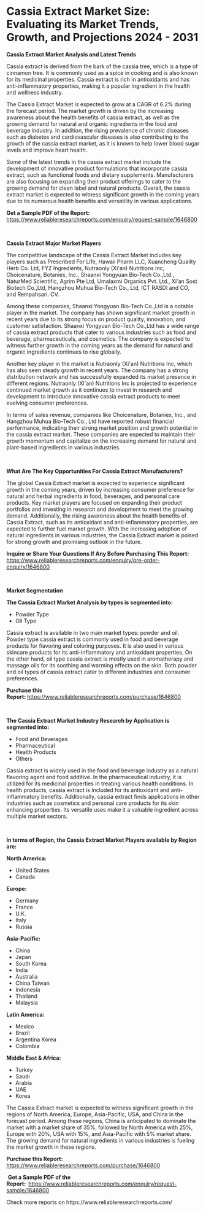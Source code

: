 <p><h1>Cassia Extract Market Size: Evaluating its Market Trends, Growth, and Projections 2024 - 2031</h1></p><p><strong>Cassia Extract Market Analysis and Latest Trends</strong></p>
<p><p>Cassia extract is derived from the bark of the cassia tree, which is a type of cinnamon tree. It is commonly used as a spice in cooking and is also known for its medicinal properties. Cassia extract is rich in antioxidants and has anti-inflammatory properties, making it a popular ingredient in the health and wellness industry.</p><p>The Cassia Extract Market is expected to grow at a CAGR of 6.2% during the forecast period. The market growth is driven by the increasing awareness about the health benefits of cassia extract, as well as the growing demand for natural and organic ingredients in the food and beverage industry. In addition, the rising prevalence of chronic diseases such as diabetes and cardiovascular diseases is also contributing to the growth of the cassia extract market, as it is known to help lower blood sugar levels and improve heart health.</p><p>Some of the latest trends in the cassia extract market include the development of innovative product formulations that incorporate cassia extract, such as functional foods and dietary supplements. Manufacturers are also focusing on expanding their product offerings to cater to the growing demand for clean label and natural products. Overall, the cassia extract market is expected to witness significant growth in the coming years due to its numerous health benefits and versatility in various applications.</p></p>
<p><strong>Get a Sample PDF of the Report:&nbsp;</strong> <a href="https://www.reliableresearchreports.com/enquiry/request-sample/1646800">https://www.reliableresearchreports.com/enquiry/request-sample/1646800</a></p>
<p>&nbsp;</p>
<p><strong>Cassia Extract Major Market Players</strong></p>
<p><p>The competitive landscape of the Cassia Extract Market includes key players such as Prescribed For Life, Hawaii Pharm LLC, Xuancheng Quality Herb Co. Ltd, FYZ Ingredients, Nutraonly (Xi'an) Nutritions Inc, Choicenature, Botaniex, Inc., Shaanxi Yongyuan Bio-Tech Co.,Ltd., NaturMed Scientific, Agrim Pte Ltd, Umalaxmi Organics Pvt. Ltd., Xi'an Sost Biotech Co.,Ltd, Hangzhou Muhua Bio-Tech Co., Ltd, ICT RASDI and CO, and Rempahsari. CV.</p><p>Among these companies, Shaanxi Yongyuan Bio-Tech Co.,Ltd is a notable player in the market. The company has shown significant market growth in recent years due to its strong focus on product quality, innovation, and customer satisfaction. Shaanxi Yongyuan Bio-Tech Co.,Ltd has a wide range of cassia extract products that cater to various industries such as food and beverage, pharmaceuticals, and cosmetics. The company is expected to witness further growth in the coming years as the demand for natural and organic ingredients continues to rise globally.</p><p>Another key player in the market is Nutraonly (Xi'an) Nutritions Inc, which has also seen steady growth in recent years. The company has a strong distribution network and has successfully expanded its market presence in different regions. Nutraonly (Xi'an) Nutritions Inc is projected to experience continued market growth as it continues to invest in research and development to introduce innovative cassia extract products to meet evolving consumer preferences.</p><p>In terms of sales revenue, companies like Choicenature, Botaniex, Inc., and Hangzhou Muhua Bio-Tech Co., Ltd have reported robust financial performance, indicating their strong market position and growth potential in the cassia extract market. These companies are expected to maintain their growth momentum and capitalize on the increasing demand for natural and plant-based ingredients in various industries.</p></p>
<p>&nbsp;</p>
<p><strong>What Are The Key Opportunities For Cassia Extract Manufacturers?</strong></p>
<p><p>The global Cassia Extract market is expected to experience significant growth in the coming years, driven by increasing consumer preference for natural and herbal ingredients in food, beverages, and personal care products. Key market players are focused on expanding their product portfolios and investing in research and development to meet the growing demand. Additionally, the rising awareness about the health benefits of Cassia Extract, such as its antioxidant and anti-inflammatory properties, are expected to further fuel market growth. With the increasing adoption of natural ingredients in various industries, the Cassia Extract market is poised for strong growth and promising outlook in the future.</p></p>
<p><strong>Inquire or Share Your Questions If Any Before Purchasing This Report:</strong> <a href="https://www.reliableresearchreports.com/enquiry/pre-order-enquiry/1646800">https://www.reliableresearchreports.com/enquiry/pre-order-enquiry/1646800</a></p>
<p>&nbsp;</p>
<p><strong>Market Segmentation</strong></p>
<p><strong>The Cassia Extract Market Analysis by types is segmented into:</strong></p>
<p><ul><li>Powder Type</li><li>Oil Type</li></ul></p>
<p><p>Cassia extract is available in two main market types: powder and oil. Powder type cassia extract is commonly used in food and beverage products for flavoring and coloring purposes. It is also used in various skincare products for its anti-inflammatory and antioxidant properties. On the other hand, oil type cassia extract is mostly used in aromatherapy and massage oils for its soothing and warming effects on the skin. Both powder and oil types of cassia extract cater to different industries and consumer preferences.</p></p>
<p><strong>Purchase this Report:&nbsp;</strong><a href="https://www.reliableresearchreports.com/purchase/1646800">https://www.reliableresearchreports.com/purchase/1646800</a></p>
<p>&nbsp;</p>
<p><strong>The Cassia Extract Market Industry Research by Application is segmented into:</strong></p>
<p><ul><li>Food and Beverages</li><li>Pharmaceutical</li><li>Health Products</li><li>Others</li></ul></p>
<p><p>Cassia extract is widely used in the food and beverage industry as a natural flavoring agent and food additive. In the pharmaceutical industry, it is utilized for its medicinal properties in treating various health conditions. In health products, cassia extract is included for its antioxidant and anti-inflammatory benefits. Additionally, cassia extract finds applications in other industries such as cosmetics and personal care products for its skin enhancing properties. Its versatile uses make it a valuable ingredient across multiple market sectors.</p></p>
<p>&nbsp;</p>
<p><strong>In terms of Region, the Cassia Extract Market Players available by Region are:</strong></p>
<p>
    <p> <strong> North America: </strong>
        <ul>
            <li>United States</li>
            <li>Canada</li>
        </ul>
        </p> 
    <p> <strong> Europe: </strong>
        <ul>
            <li>Germany</li>
            <li>France</li>
            <li>U.K.</li>
            <li>Italy</li>
            <li>Russia</li>
        </ul>
        </p> 
    <p> <strong> Asia-Pacific: </strong>
        <ul>
            <li>China</li>
            <li>Japan</li>
            <li>South Korea</li>
            <li>India</li>
            <li>Australia</li>
            <li>China Taiwan</li>
            <li>Indonesia</li>
            <li>Thailand</li>
            <li>Malaysia</li>
        </ul>
        </p> 
    <p> <strong> Latin America: </strong>
        <ul>
            <li>Mexico</li>
            <li>Brazil</li>
            <li>Argentina Korea</li>
            <li>Colombia</li>
        </ul>
        </p> 
    <p> <strong> Middle East & Africa: </strong>
        <ul>
            <li>Turkey</li>
            <li>Saudi</li>
            <li>Arabia</li>
            <li>UAE</li>
            <li>Korea</li>
        </ul>
    </p>
    </p>
<p><p>The Cassia Extract market is expected to witness significant growth in the regions of North America, Europe, Asia-Pacific, USA, and China in the forecast period. Among these regions, China is anticipated to dominate the market with a market share of 35%, followed by North America with 25%, Europe with 20%, USA with 15%, and Asia-Pacific with 5% market share. The growing demand for natural ingredients in various industries is fueling the market growth in these regions.</p></p>
<p><strong>Purchase this Report: </strong><a href="https://www.reliableresearchreports.com/purchase/1646800">https://www.reliableresearchreports.com/purchase/1646800</a></p>
<p>&nbsp;<strong>Get a Sample PDF of the Report:&nbsp;&nbsp;</strong><a href="https://www.reliableresearchreports.com/enquiry/request-sample/1646800">https://www.reliableresearchreports.com/enquiry/request-sample/1646800</a></p>
<p><strong></strong></p>
<p>Check more reports on https://www.reliableresearchreports.com/</p>